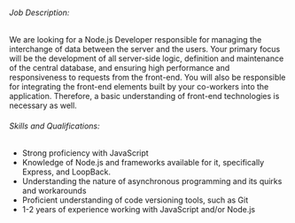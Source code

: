 <!-- ---
layout:       jobs
class:        job
title:        "Node.js Developer"
description:  This position is responsible for managing the interchange of data between the server and the users.
date:         2018-04-03 16:48:00 +0800
categories:   jobs
redirect_from:
  - /node-js-developer
--- -->
<!-- Do not leave new lines after each element. Elements after new lines will not be rendered. -->
<h6 class="-dark">Job Description:</h6>
<p>
  We are looking for a Node.js Developer responsible for managing the interchange of data between the server and the users. Your primary focus will be the development of all server-side logic, definition and maintenance of the central database, and ensuring high performance and responsiveness to requests from the front-end. You will also be responsible for integrating the front-end elements built by your co-workers into the application. Therefore, a basic understanding of front-end technologies is necessary as well.
</p>
<h6 class="-dark">Skills and Qualifications:</h6>
<ul>
  <li>
    Strong proficiency with JavaScript
  </li>
  <li>
    Knowledge of Node.js and frameworks available for it, specifically Express, and LoopBack.
  </li>
  <li>
    Understanding the nature of asynchronous programming and its quirks and workarounds
  </li>
  <li>
    Proficient understanding of code versioning tools, such as Git
  </li>
  <li>
    1-2 years of experience working with JavaScript and/or Node.js
  </li>
</ul>